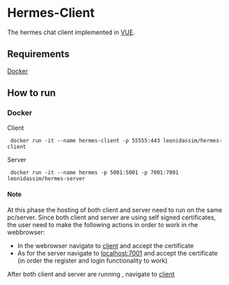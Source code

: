 # Hermes-Client
The hermes chat client implemented in [VUE](https://vuejs.org/).

## Requirements ##
[Docker](https://docs.docker.com/get-docker/) 

## How to run ##

### Docker ###

Client
```
 docker run -it --name hermes-client -p 55555:443 leonidassim/hermes-client 
```

Server
```
 docker run -it --name hermes -p 5001:5001 -p 7001:7001 leonidassim/hermes-server 
```

#### Note ####
At this phase the hosting of both client and server need to run on the same pc/server. Since both client and server are using self signed certificates, the user need to make the following actions in order to work in rhe webbrowser:
*  In the webrowser navigate to [client](https://localhost:5555) and accept the certificate
* As for the server navigate to [localhost:7001](https://localhost:7001) and accept the certificate (in order the register and login functionality to work)


After both client and server are running , navigate  to [client](https://localhost:5555)
